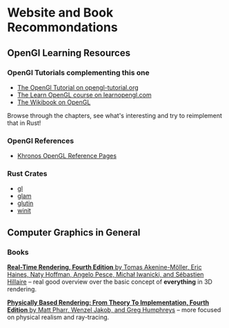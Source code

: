 # Website and Book Recommondations

## OpenGl Learning Resources

### OpenGl Tutorials complementing this one

- [The OpenGl Tutorial on opengl-tutorial.org](http://www.opengl-tutorial.org/)
- [The Learn OpenGL course on learnopengl.com](https://learnopengl.com/Introduction)
- [The Wikibook on OpenGL](https://en.wikibooks.org/wiki/OpenGL_Programming)

Browse through the chapters, see what's interesting and try to reimplement that in Rust!

### OpenGl References

- [Khronos OpenGL Reference Pages](https://registry.khronos.org/OpenGL-Refpages/)

### Rust Crates

- [gl](https://docs.rs/gl/latest/gl/)
- [glam](https://docs.rs/glm/latest/glam/)
- [glutin](https://docs.rs/glutin/latest/glutin/)
- [winit](https://docs.rs/winit/latest/winit/)

## Computer Graphics in General

### Books


[**Real-Time Rendering, Fourth Edition** by Tomas Akenine-Möller, Eric Haines, Naty Hoffman, Angelo Pesce, Michał Iwanicki, and Sébastien Hillaire](https://www.realtimerendering.com/) – real good overview over the basic concept of **everything** in 3D rendering.


[**Physically Based Rendering: From Theory To Implementation, Fourth Edition** by Matt Pharr, Wenzel Jakob, and Greg Humphreys](https://www.realtimerendering.com/) – more focused on physical realism and ray-tracing.

